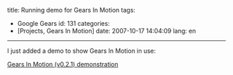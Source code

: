 title: Running demo for Gears In Motion
tags:
- Google Gears
id: 131
categories:
- [Projects, Gears In Motion]
date: 2007-10-17 14:04:09
lang: en
---

I just added a demo to show Gears In Motion in use:

[Gears In Motion (v0.2.1) demonstration](http://javascript.neyric.com/gearsinmotion/gim-demo.html)